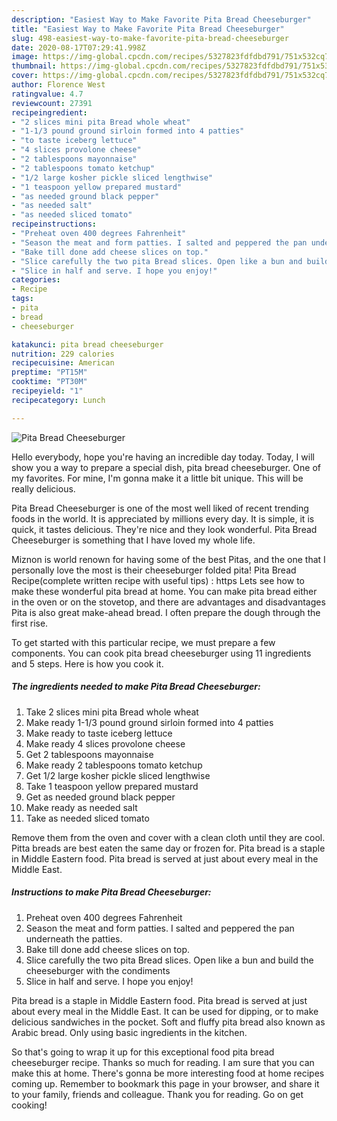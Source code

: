 ```yaml
---
description: "Easiest Way to Make Favorite Pita Bread Cheeseburger"
title: "Easiest Way to Make Favorite Pita Bread Cheeseburger"
slug: 498-easiest-way-to-make-favorite-pita-bread-cheeseburger
date: 2020-08-17T07:29:41.998Z
image: https://img-global.cpcdn.com/recipes/5327823fdfdbd791/751x532cq70/pita-bread-cheeseburger-recipe-main-photo.jpg
thumbnail: https://img-global.cpcdn.com/recipes/5327823fdfdbd791/751x532cq70/pita-bread-cheeseburger-recipe-main-photo.jpg
cover: https://img-global.cpcdn.com/recipes/5327823fdfdbd791/751x532cq70/pita-bread-cheeseburger-recipe-main-photo.jpg
author: Florence West
ratingvalue: 4.7
reviewcount: 27391
recipeingredient:
- "2 slices mini pita Bread whole wheat"
- "1-1/3 pound ground sirloin formed into 4 patties"
- "to taste iceberg lettuce"
- "4 slices provolone cheese"
- "2 tablespoons mayonnaise"
- "2 tablespoons tomato ketchup"
- "1/2 large kosher pickle sliced lengthwise"
- "1 teaspoon yellow prepared mustard"
- "as needed ground black pepper"
- "as needed salt"
- "as needed sliced tomato"
recipeinstructions:
- "Preheat oven 400 degrees Fahrenheit"
- "Season the meat and form patties. I salted and peppered the pan underneath the patties."
- "Bake till done add cheese slices on top."
- "Slice carefully the two pita Bread slices. Open like a bun and build the cheeseburger with the condiments"
- "Slice in half and serve. I hope you enjoy!"
categories:
- Recipe
tags:
- pita
- bread
- cheeseburger

katakunci: pita bread cheeseburger 
nutrition: 229 calories
recipecuisine: American
preptime: "PT15M"
cooktime: "PT30M"
recipeyield: "1"
recipecategory: Lunch

---
```



![Pita Bread Cheeseburger](https://img-global.cpcdn.com/recipes/5327823fdfdbd791/751x532cq70/pita-bread-cheeseburger-recipe-main-photo.jpg)

Hello everybody, hope you're having an incredible day today. Today, I will show you a way to prepare a special dish, pita bread cheeseburger. One of my favorites. For mine, I'm gonna make it a little bit unique. This will be really delicious.

Pita Bread Cheeseburger is one of the most well liked of recent trending foods in the world. It is appreciated by millions every day. It is simple, it is quick, it tastes delicious. They're nice and they look wonderful. Pita Bread Cheeseburger is something that I have loved my whole life.

Miznon is world renown for having some of the best Pitas, and the one that I personally love the most is their cheeseburger folded pita! Pita Bread Recipe(complete written recipe with useful tips) : https Lets see how to make these wonderful pita bread at home. You can make pita bread either in the oven or on the stovetop, and there are advantages and disadvantages Pita is also great make-ahead bread. I often prepare the dough through the first rise.


To get started with this particular recipe, we must prepare a few components. You can cook pita bread cheeseburger using 11 ingredients and 5 steps. Here is how you cook it.

<!--inarticleads1-->

##### The ingredients needed to make Pita Bread Cheeseburger:

1. Take 2 slices mini pita Bread whole wheat
1. Make ready 1-1/3 pound ground sirloin formed into 4 patties
1. Make ready to taste iceberg lettuce
1. Make ready 4 slices provolone cheese
1. Get 2 tablespoons mayonnaise
1. Make ready 2 tablespoons tomato ketchup
1. Get 1/2 large kosher pickle sliced lengthwise
1. Take 1 teaspoon yellow prepared mustard
1. Get as needed ground black pepper
1. Make ready as needed salt
1. Take as needed sliced tomato


Remove them from the oven and cover with a clean cloth until they are cool. Pitta breads are best eaten the same day or frozen for. Pita bread is a staple in Middle Eastern food. Pita bread is served at just about every meal in the Middle East. 

<!--inarticleads2-->

##### Instructions to make Pita Bread Cheeseburger:

1. Preheat oven 400 degrees Fahrenheit
1. Season the meat and form patties. I salted and peppered the pan underneath the patties.
1. Bake till done add cheese slices on top.
1. Slice carefully the two pita Bread slices. Open like a bun and build the cheeseburger with the condiments
1. Slice in half and serve. I hope you enjoy!


Pita bread is a staple in Middle Eastern food. Pita bread is served at just about every meal in the Middle East. It can be used for dipping, or to make delicious sandwiches in the pocket. Soft and fluffy pita bread also known as Arabic bread. Only using basic ingredients in the kitchen. 

So that's going to wrap it up for this exceptional food pita bread cheeseburger recipe. Thanks so much for reading. I am sure that you can make this at home. There's gonna be more interesting food at home recipes coming up. Remember to bookmark this page in your browser, and share it to your family, friends and colleague. Thank you for reading. Go on get cooking!
